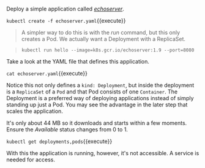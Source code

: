 Deploy a simple application called [_echoserver_](https://console.cloud.google.com/gcr/images/google-containers/GLOBAL/echoserver?gcrImageListsize=30).

`kubectl create -f echoserver.yaml`{{execute}}

> A simpler way to do this is with the _run_ command, but this only creates a Pod. We actually want a Deployment with a ReplicaSet.

> `kubectl run hello --image=k8s.gcr.io/echoserver:1.9 --port=8080`

Take a look at the YAML file that defines this application.

`cat echoserver.yaml`{{execute}}

Notice this not only defines a `kind: Deployment`, but inside the deployment is a `ReplicaSet` of a `Pod` and that Pod consists of one `Container`. The Deployment is a preferred way of deploying applications instead of simply standing up just a Pod. You may see the advantage in the later step that scales the application.

It's only about 44 MB so it downloads and starts within a few moments. Ensure the _Available_ status changes from 0 to 1.

`kubectl get deployments,pods`{{execute}}

With this the application is running, however, it's not accessible. A service is needed for access.
